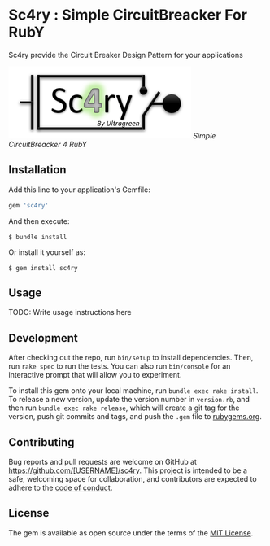 # Sc4ry : Simple CircuitBreacker For RubY

Sc4ry provide the Circuit Breaker Design Pattern for your applications

![Sc4ry logo](assets/images/logo_sc4ry.png) _Simple CircuitBreacker 4 RubY_

## Installation

Add this line to your application's Gemfile:

```ruby
gem 'sc4ry'
```

And then execute:

    $ bundle install

Or install it yourself as:

    $ gem install sc4ry

## Usage

TODO: Write usage instructions here

## Development

After checking out the repo, run `bin/setup` to install dependencies. Then, run `rake spec` to run the tests. You can also run `bin/console` for an interactive prompt that will allow you to experiment.

To install this gem onto your local machine, run `bundle exec rake install`. To release a new version, update the version number in `version.rb`, and then run `bundle exec rake release`, which will create a git tag for the version, push git commits and tags, and push the `.gem` file to [rubygems.org](https://rubygems.org).

## Contributing

Bug reports and pull requests are welcome on GitHub at https://github.com/[USERNAME]/sc4ry. This project is intended to be a safe, welcoming space for collaboration, and contributors are expected to adhere to the [code of conduct](https://github.com/[USERNAME]/sc4ry/blob/master/CODE_OF_CONDUCT.md).


## License

The gem is available as open source under the terms of the [MIT License](https://opensource.org/licenses/MIT).

